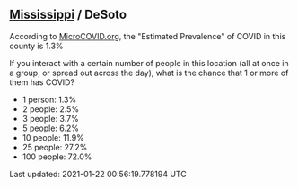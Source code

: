 
## [Mississippi](/united-states/mississippi) / DeSoto

According to [MicroCOVID.org](http://microcovid.org),
the "Estimated Prevalence" of COVID in this county is 1.3%

If you interact with a certain number of people in this location
(all at once in a group, or spread out across the day), what is the chance that
1 or more of them has COVID?

- 1 person: 1.3%
- 2 people: 2.5%
- 3 people: 3.7%
- 5 people: 6.2%
- 10 people: 11.9%
- 25 people: 27.2%
- 100 people: 72.0%

Last updated: 2021-01-22 00:56:19.778194 UTC
